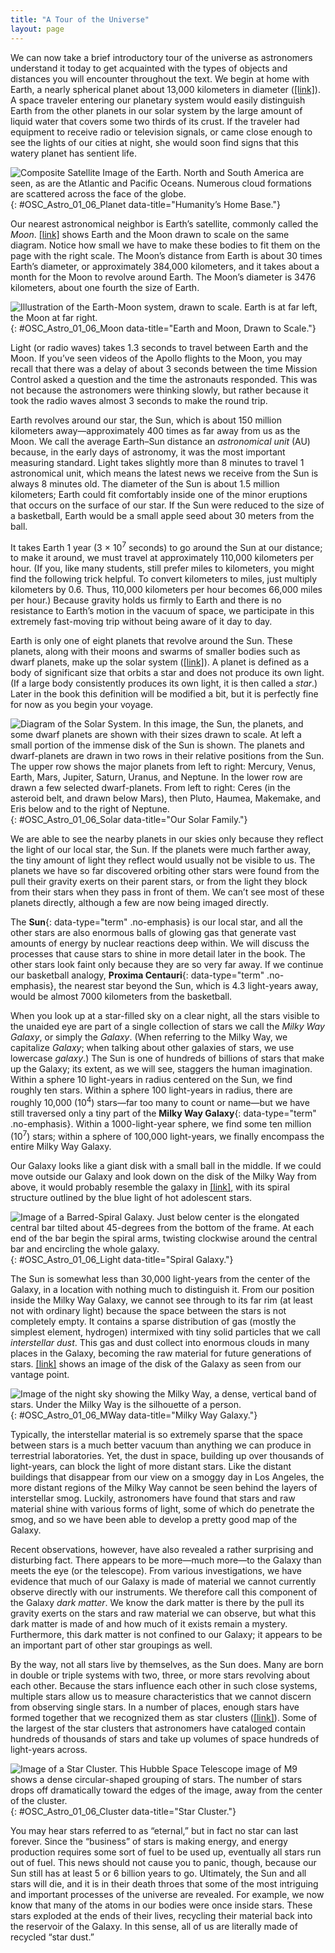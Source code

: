 ```yaml
---
title: "A Tour of the Universe"
layout: page
---
```



We can now take a brief introductory tour of the universe as astronomers understand it today to get acquainted with the types of objects and distances you will encounter throughout the text. We begin at home with Earth, a nearly spherical planet about 13,000 kilometers in diameter ([\[link\]](#OSC_Astro_01_06_Planet)). A space traveler entering our planetary system would easily distinguish Earth from the other planets in our solar system by the large amount of liquid water that covers some two thirds of its crust. If the traveler had equipment to receive radio or television signals, or came close enough to see the lights of our cities at night, she would soon find signs that this watery planet has sentient life.

 ![Composite Satellite Image of the Earth. North and South America are seen, as are the Atlantic and Pacific Oceans. Numerous cloud formations are scattered across the face of the globe.](../resources/OSC_Astro_01_06_Planet.jpg "This image shows the Western hemisphere as viewed from space 35,400 kilometers (about 22,000 miles) above Earth. Data about the land surface from one satellite was combined with another satellite&#x2019;s data about the clouds to create the image. (credit: modification of work by R. Stockli, A. Nelson, F. Hasler, NASA/ GSFC/ NOAA/ USGS)"){: #OSC_Astro_01_06_Planet data-title="Humanity&#x2019;s Home Base."}

Our nearest astronomical neighbor is Earth’s satellite, commonly called the *Moon*. [\[link\]](#OSC_Astro_01_06_Moon) shows Earth and the Moon drawn to scale on the same diagram. Notice how small we have to make these bodies to fit them on the page with the right scale. The Moon’s distance from Earth is about 30 times Earth’s diameter, or approximately 384,000 kilometers, and it takes about a month for the Moon to revolve around Earth. The Moon’s diameter is 3476 kilometers, about one fourth the size of Earth.

 ![Illustration of the Earth-Moon system, drawn to scale. Earth is at far left, the Moon at far right.](../resources/OSC_Astro_01_06_Moon.jpg "This image shows Earth and the Moon shown to scale for both size and distance. (credit: modification of work by NASA)"){: #OSC_Astro_01_06_Moon data-title="Earth and Moon, Drawn to Scale."}

Light (or radio waves) takes 1.3 seconds to travel between Earth and the Moon. If you’ve seen videos of the Apollo flights to the Moon, you may recall that there was a delay of about 3 seconds between the time Mission Control asked a question and the time the astronauts responded. This was not because the astronomers were thinking slowly, but rather because it took the radio waves almost 3 seconds to make the round trip.

Earth revolves around our star, the Sun, which is about 150 million kilometers away—approximately 400 times as far away from us as the Moon. We call the average Earth–Sun distance an *astronomical unit* (AU) because, in the early days of astronomy, it was the most important measuring standard. Light takes slightly more than 8 minutes to travel 1 astronomical unit, which means the latest news we receive from the Sun is always 8 minutes old. The diameter of the Sun is about 1.5 million kilometers; Earth could fit comfortably inside one of the minor eruptions that occurs on the surface of our star. If the Sun were reduced to the size of a basketball, Earth would be a small apple seed about 30 meters from the ball.

It takes Earth 1 year (3 × 10<sup>7</sup> seconds) to go around the Sun at our distance; to make it around, we must travel at approximately 110,000 kilometers per hour. (If you, like many students, still prefer miles to kilometers, you might find the following trick helpful. To convert kilometers to miles, just multiply kilometers by 0.6. Thus, 110,000 kilometers per hour becomes 66,000 miles per hour.) Because gravity holds us firmly to Earth and there is no resistance to Earth’s motion in the vacuum of space, we participate in this extremely fast-moving trip without being aware of it day to day.

Earth is only one of eight planets that revolve around the Sun. These planets, along with their moons and swarms of smaller bodies such as dwarf planets, make up the solar system ([\[link\]](#OSC_Astro_01_06_Solar)). A planet is defined as a body of significant size that orbits a star and does not produce its own light. (If a large body consistently produces its own light, it is then called a *star*.) Later in the book this definition will be modified a bit, but it is perfectly fine for now as you begin your voyage.

 ![Diagram of the Solar System. In this image, the Sun, the planets, and some dwarf planets are shown with their sizes drawn to scale. At left a small portion of the immense disk of the Sun is shown. The planets and dwarf-planets are drawn in two rows in their relative positions from the Sun. The upper row shows the major planets from left to right: Mercury, Venus, Earth, Mars, Jupiter, Saturn, Uranus, and Neptune. In the lower row are drawn a few selected dwarf-planets. From left to right: Ceres (in the asteroid belt, and drawn below Mars), then Pluto, Haumea, Makemake, and Eris below and to the right of Neptune.](../resources/OSC_Astro_01_06_Solar.jpg "The Sun, the planets, and some dwarf planets are shown with their sizes drawn to scale. The orbits of the planets are much more widely separated than shown in this drawing. Notice the size of Earth compared to the giant planets. (credit: modification of work by NASA)"){: #OSC_Astro_01_06_Solar data-title="Our Solar Family."}

We are able to see the nearby planets in our skies only because they reflect the light of our local star, the Sun. If the planets were much farther away, the tiny amount of light they reflect would usually not be visible to us. The planets we have so far discovered orbiting other stars were found from the pull their gravity exerts on their parent stars, or from the light they block from their stars when they pass in front of them. We can’t see most of these planets directly, although a few are now being imaged directly.

The **Sun**{: data-type="term" .no-emphasis} is our local star, and all the other stars are also enormous balls of glowing gas that generate vast amounts of energy by nuclear reactions deep within. We will discuss the processes that cause stars to shine in more detail later in the book. The other stars look faint only because they are so very far away. If we continue our basketball analogy, **Proxima Centauri**{: data-type="term" .no-emphasis}, the nearest star beyond the Sun, which is 4.3 light-years away, would be almost 7000 kilometers from the basketball.

When you look up at a star-filled sky on a clear night, all the stars visible to the unaided eye are part of a single collection of stars we call the *Milky Way Galaxy*, or simply the *Galaxy*. (When referring to the Milky Way, we capitalize *Galaxy*; when talking about other galaxies of stars, we use lowercase *galaxy*.) The Sun is one of hundreds of billions of stars that make up the Galaxy; its extent, as we will see, staggers the human imagination. Within a sphere 10 light-years in radius centered on the Sun, we find roughly ten stars. Within a sphere 100 light-years in radius, there are roughly 10,000 (10<sup>4</sup>) stars—far too many to count or name—but we have still traversed only a tiny part of the **Milky Way Galaxy**{: data-type="term" .no-emphasis}. Within a 1000-light-year sphere, we find some ten million (10<sup>7</sup>) stars; within a sphere of 100,000 light-years, we finally encompass the entire Milky Way Galaxy.

Our Galaxy looks like a giant disk with a small ball in the middle. If we could move outside our Galaxy and look down on the disk of the Milky Way from above, it would probably resemble the galaxy in [\[link\]](#OSC_Astro_01_06_Light), with its spiral structure outlined by the blue light of hot adolescent stars.

 ![Image of a Barred-Spiral Galaxy. Just below center is the elongated central bar tilted about 45-degrees from the bottom of the frame. At each end of the bar begin the spiral arms, twisting clockwise around the central bar and encircling the whole galaxy.](../resources/OSC_Astro_01_06_Light.jpg "This galaxy of billions of stars, called by its catalog number NGC 1073, is thought to be similar to our own Milky Way Galaxy. Here we see the giant wheel-shaped system with a bar of stars across its middle. (credit: NASA, ESA)"){: #OSC_Astro_01_06_Light data-title="Spiral Galaxy."}

The Sun is somewhat less than 30,000 light-years from the center of the Galaxy, in a location with nothing much to distinguish it. From our position inside the Milky Way Galaxy, we cannot see through to its far rim (at least not with ordinary light) because the space between the stars is not completely empty. It contains a sparse distribution of gas (mostly the simplest element, hydrogen) intermixed with tiny solid particles that we call *interstellar dust*. This gas and dust collect into enormous clouds in many places in the Galaxy, becoming the raw material for future generations of stars. [\[link\]](#OSC_Astro_01_06_MWay) shows an image of the disk of the Galaxy as seen from our vantage point.

 ![Image of the night sky showing the Milky Way, a dense, vertical band of stars. Under the Milky Way is the silhouette of a person.](../resources/OSC_Astro_01_06_MWay.jpg "Because we are inside the Milky Way Galaxy, we see its disk in cross-section flung across the sky like a great milky white avenue of stars with dark &#x201C;rifts&#x201D; of dust. In this dramatic image, part of it is seen above Trona Pinnacles in the California desert. (credit: Ian Norman)"){: #OSC_Astro_01_06_MWay data-title="Milky Way Galaxy."}

Typically, the interstellar material is so extremely sparse that the space between stars is a much better vacuum than anything we can produce in terrestrial laboratories. Yet, the dust in space, building up over thousands of light-years, can block the light of more distant stars. Like the distant buildings that disappear from our view on a smoggy day in Los Angeles, the more distant regions of the Milky Way cannot be seen behind the layers of interstellar smog. Luckily, astronomers have found that stars and raw material shine with various forms of light, some of which do penetrate the smog, and so we have been able to develop a pretty good map of the Galaxy.

Recent observations, however, have also revealed a rather surprising and disturbing fact. There appears to be more—much more—to the Galaxy than meets the eye (or the telescope). From various investigations, we have evidence that much of our Galaxy is made of material we cannot currently observe directly with our instruments. We therefore call this component of the Galaxy *dark matter*. We know the dark matter is there by the pull its gravity exerts on the stars and raw material we can observe, but what this dark matter is made of and how much of it exists remain a mystery. Furthermore, this dark matter is not confined to our Galaxy; it appears to be an important part of other star groupings as well.

By the way, not all stars live by themselves, as the Sun does. Many are born in double or triple systems with two, three, or more stars revolving about each other. Because the stars influence each other in such close systems, multiple stars allow us to measure characteristics that we cannot discern from observing single stars. In a number of places, enough stars have formed together that we recognized them as star clusters ([\[link\]](#OSC_Astro_01_06_Cluster)). Some of the largest of the star clusters that astronomers have cataloged contain hundreds of thousands of stars and take up volumes of space hundreds of light-years across.

 ![Image of a Star Cluster. This Hubble Space Telescope image of M9 shows a dense circular-shaped grouping of stars. The number of stars drops off dramatically toward the edges of the image, away from the center of the cluster.](../resources/OSC_Astro_01_06_Cluster.jpg "This large star cluster is known by its catalog number, M9. It contains some 250,000 stars and is seen more clearly from space using the Hubble Space Telescope. It is located roughly 25,000 light-years away. (credit: NASA, ESA)"){: #OSC_Astro_01_06_Cluster data-title="Star Cluster."}

You may hear stars referred to as “eternal,” but in fact no star can last forever. Since the “business” of stars is making energy, and energy production requires some sort of fuel to be used up, eventually all stars run out of fuel. This news should not cause you to panic, though, because our Sun still has at least 5 or 6 billion years to go. Ultimately, the Sun and all stars will die, and it is in their death throes that some of the most intriguing and important processes of the universe are revealed. For example, we now know that many of the atoms in our bodies were once inside stars. These stars exploded at the ends of their lives, recycling their material back into the reservoir of the Galaxy. In this sense, all of us are literally made of recycled “star dust.”

